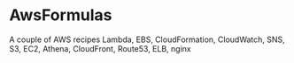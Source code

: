 # AwsFormulas
A couple of AWS recipes Lambda, EBS, CloudFormation, CloudWatch, SNS, S3, EC2, Athena, CloudFront, Route53, ELB, nginx 
